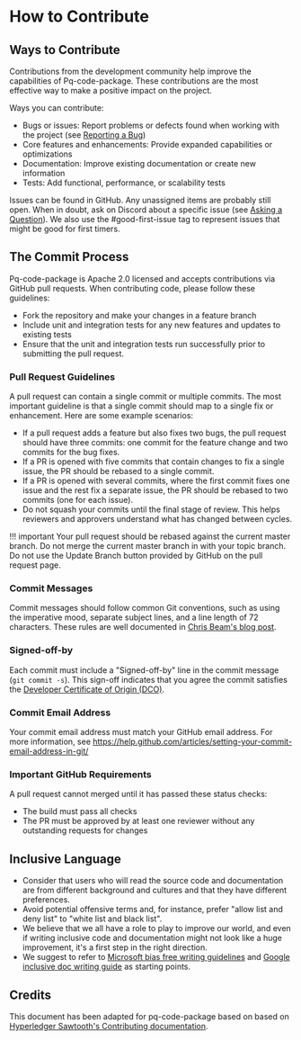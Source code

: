 <!-- SPDX-License-Identifier: CC-BY-4.0 -->
# How to Contribute

## Ways to Contribute

Contributions from the development community help improve the capabilities of
Pq-code-package. These contributions are the most effective way to
make a positive impact on the project.

Ways you can contribute:

* Bugs or issues: Report problems or defects found when working with the project (see [Reporting a Bug](./reporting-a-bug.md))
* Core features and enhancements: Provide expanded capabilities or optimizations
* Documentation: Improve existing documentation or create new information
* Tests: Add functional, performance, or scalability tests

Issues can be found in GitHub. Any unassigned items are probably still open. When in doubt, ask on Discord about a specific issue (see [Asking a Question](./asking-a-question.md)). We also use the #good-first-issue tag to represent issues that might be good for first timers.

## The Commit Process

Pq-code-package is Apache 2.0 licensed and accepts contributions via GitHub pull requests. When contributing code, please follow these guidelines:

* Fork the repository and make your changes in a feature branch
* Include unit and integration tests for any new features and updates to existing tests
* Ensure that the unit and integration tests run successfully prior to submitting the pull request.

### Pull Request Guidelines

A pull request can contain a single commit or multiple commits. The most
important guideline is that a single commit should map to a single fix or
enhancement. Here are some example scenarios:

* If a pull request adds a feature but also fixes two bugs, the pull request should have three commits: one commit for the feature change and two commits for the bug fixes.
* If a PR is opened with five commits that contain changes to fix a single issue, the PR should be rebased to a single commit.
* If a PR is opened with several commits, where the first commit fixes one issue and the rest fix a separate issue, the PR should be rebased to two commits (one for each issue).
* Do not squash your commits until the final stage of review. This helps reviewers and approvers understand what has changed between cycles.

!!! important
    Your pull request should be rebased against the current master branch. Do not merge the current master branch in with your topic branch. Do not use the Update Branch button provided by GitHub on the pull request page.

### Commit Messages

Commit messages should follow common Git conventions, such as using the imperative mood, separate subject lines, and a line length of 72 characters.  These rules are well documented in [Chris Beam's blog post](https://chris.beams.io/posts/git-commit/#seven-rules).

### Signed-off-by

Each commit must include a "Signed-off-by" line in the commit message (``git commit -s``). This sign-off indicates that you agree the commit satisfies the [Developer Certificate of Origin (DCO)](http://developercertificate.org/).

### Commit Email Address

Your commit email address must match your GitHub email address. For more information, see https://help.github.com/articles/setting-your-commit-email-address-in-git/

### Important GitHub Requirements

A pull request cannot merged until it has passed these status checks:

* The build must pass all checks
* The PR must be approved by at least one reviewer without any
  outstanding requests for changes

## Inclusive Language

- Consider that users who will read the source code and documentation are from different background and cultures and that they have different preferences.
- Avoid potential offensive terms and, for instance, prefer "allow list and deny list" to "white list and black list".
- We believe that we all have a role to play to improve our world, and even if writing inclusive code and documentation might not look like a huge improvement, it's a first step in the right direction.
- We suggest to refer to [Microsoft bias free writing guidelines](https://learn.microsoft.com/en-us/style-guide/bias-free-communication) and [Google inclusive doc writing guide](https://developers.google.com/style/inclusive-documentation) as starting points.

## Credits
This document has been adapted for pq-code-package based on based on [Hyperledger Sawtooth's Contributing documentation](https://github.com/hyperledger/sawtooth-docs/blob/main/community/contributing.md).
